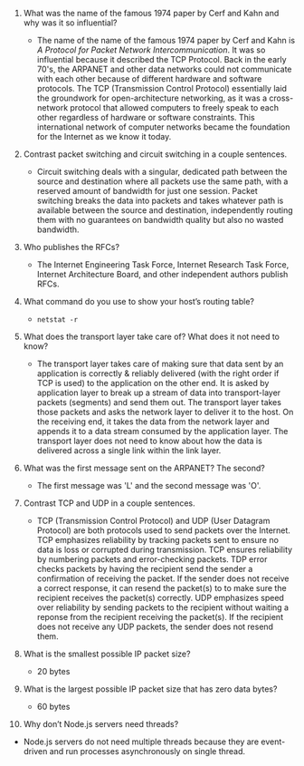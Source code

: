1. What was the name of the famous 1974 paper by Cerf and Kahn and why was it so influential?
   - The name of the name of the famous 1974 paper by Cerf and Kahn is _A Protocol for Packet Network Intercommunication_.
     It was so influential because it described the TCP Protocol.
     Back in the early 70's, the ARPANET and other data networks could not communicate with each other because of different hardware and software protocols.
     The TCP (Transmission Control Protocol) essentially laid the groundwork for open-architecture networking, as it was a cross-network protocol that allowed computers to freely speak to each other regardless of hardware or software constraints.
     This international network of computer networks became the foundation for the Internet as we know it today.

2. Contrast packet switching and circuit switching in a couple sentences.
   - Circuit switching deals with a singular, dedicated path between the source and destination where all packets use the same path, with a reserved amount of bandwidth for just one session. Packet switching breaks the data into packets and takes whatever path is available between the source and destination, independently routing them with no guarantees on bandwidth quality but also no wasted bandwidth.

3. Who publishes the RFCs?
   - The Internet Engineering Task Force, Internet Research Task Force, Internet Architecture Board, and other independent authors publish RFCs.

4. What command do you use to show your host’s routing table?
   - `netstat -r`

5. What does the transport layer take care of? What does it not need to know?
   - The transport layer takes care of making sure that data sent by an application is correctly & reliably delivered (with the right order if TCP is used) to the application on the other end. 
     It is asked by application layer to break up a stream of data into transport-layer packets (segments) and send them out. 
     The transport layer takes those packets and asks the network layer to deliver it to the host. 
     On the receiving end, it takes the data from the network layer and appends it to a data stream consumed by the application layer. 
     The transport layer does not need to know about how the data is delivered across a single link within the link layer.

6. What was the first message sent on the ARPANET? The second?
   - The first message was 'L' and the second message was 'O'.

7. Contrast TCP and UDP in a couple sentences.
   - TCP (Transmission Control Protocol) and UDP (User Datagram Protocol) are both protocols used to send packets over the Internet.
     TCP emphasizes reliability by tracking packets sent to ensure no data is loss or corrupted during transmission.
     TCP ensures reliability by numbering packets and error-checking packets. TDP error checks packets by having the recipient send the sender a confirmation of receiving the packet.
     If the sender does not receive a correct response, it can resend the packet(s) to to make sure the recipient receives the packet(s) correctly.
     UDP emphasizes speed over reliability by sending packets to the recipient without waiting a reponse from the recipient receiving the packet(s).
     If the recipient does not receive any UDP packets, the sender does not resend them.

8. What is the smallest possible IP packet size?
   - 20 bytes

9. What is the largest possible IP packet size that has zero data bytes?
   - 60 bytes

10. Why don’t Node.js servers need threads?
   - Node.js servers do not need multiple threads because they are event-driven and run processes asynchronously on single thread.
